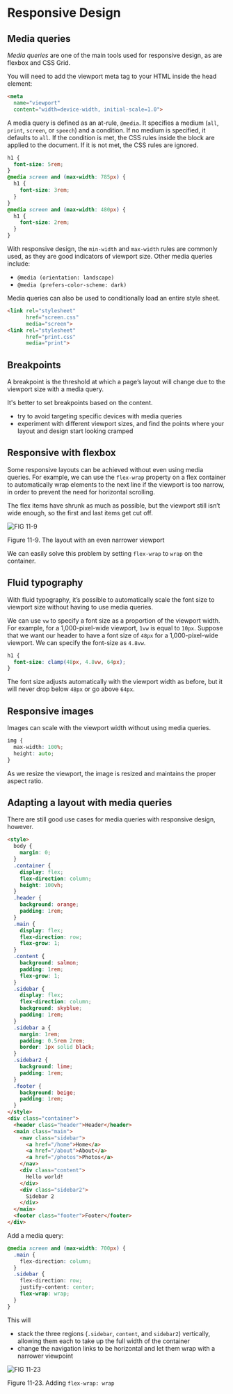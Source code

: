 # Responsive Design

## Media queries

*Media queries* are one of the main tools used for responsive design, as are flexbox and CSS Grid.

You will need to add the viewport meta tag to your HTML inside the head element:

```html
<meta
  name="viewport"
  content="width=device-width, initial-scale=1.0">
```
A media query is defined as an at-rule, `@media`. It specifies a medium (`all`, `print`, `screen`, or `speech`) and a condition. If no medium is specified, it defaults to `all`. If the condition is met, the CSS rules inside the block are applied to the document. If it is not met, the CSS rules are ignored.

```css
h1 {
  font-size: 5rem;
}
@media screen and (max-width: 785px) {
  h1 {
    font-size: 3rem;
  }
}
@media screen and (max-width: 480px) {
  h1 {
    font-size: 2rem;
  }
}
```

With responsive design, the `min-width` and `max-width` rules are commonly used, as they are good indicators of viewport size. Other media queries include:

- `@media (orientation: landscape)`
- `@media (prefers-color-scheme: dark)`

Media queries can also be used to conditionally load an entire style sheet.

```html
<link rel="stylesheet"
      href="screen.css"
      media="screen">
<link rel="stylesheet"
      href="print.css"
      media="print">
```

## Breakpoints

A breakpoint is the threshold at which a page’s layout will change due to the viewport size with a media query.

It's better to set breakpoints based on the content.
- try to avoid targeting specific devices with media queries
- experiment with different viewport sizes, and find the points where your layout and design start looking cramped

## Responsive with flexbox

Some responsive layouts can be achieved without even using media queries. For example, we can use the `flex-wrap` property on a flex container to automatically wrap elements to the next line if the viewport is too narrow, in order to prevent the need for horizontal scrolling.

The flex items have shrunk as much as possible, but the viewport still isn’t wide enough, so the first and last items get cut off.

![FIG 11-9](./Attradi_11_Fig9_HTML.jpg)

Figure 11-9. The layout with an even narrower viewport

We can easily solve this problem by setting `flex-wrap` to `wrap` on the container.

## Fluid typography

With fluid typography, it’s possible to automatically scale the font size to viewport size without having to use media queries.

We can use `vw` to specify a font size as a proportion of the viewport width. For example, for a 1,000-pixel-wide viewport, `1vw` is equal to `10px`. Suppose that we want our header to have a font size of `48px` for a 1,000-pixel-wide viewport. We can specify the font-size as `4.8vw`.

```css
h1 {
  font-size: clamp(48px, 4.8vw, 64px);
}
```

The font size adjusts automatically with the viewport width as before, but it will never drop below `48px` or go above `64px`.

## Responsive images

Images can scale with the viewport width without using media queries.

```css
img {
  max-width: 100%;
  height: auto;
}
```

As we resize the viewport, the image is resized and maintains the proper aspect ratio.

## Adapting a layout with media queries

There are still good use cases for media queries with responsive design, however.

```html
<style>
  body {
    margin: 0;
  }
  .container {
    display: flex;
    flex-direction: column;
    height: 100vh;
  }
  .header {
    background: orange;
    padding: 1rem;
  }
  .main {
    display: flex;
    flex-direction: row;
    flex-grow: 1;
  }
  .content {
    background: salmon;
    padding: 1rem;
    flex-grow: 1;
  }
  .sidebar {
    display: flex;
    flex-direction: column;
    background: skyblue;
    padding: 1rem;
  }
  .sidebar a {
    margin: 1rem;
    padding: 0.5rem 2rem;
    border: 1px solid black;
  }
  .sidebar2 {
    background: lime;
    padding: 1rem;
  }
  .footer {
    background: beige;
    padding: 1rem;
  }
</style>
<div class="container">
  <header class="header">Header</header>
  <main class="main">
    <nav class="sidebar">
      <a href="/home">Home</a>
      <a href="/about">About</a>
      <a href="/photos">Photos</a>
    </nav>
    <div class="content">
      Hello world!
    </div>
    <div class="sidebar2">
      Sidebar 2
    </div>
  </main>
  <footer class="footer">Footer</footer>
</div>
```

Add a media query:

```css
@media screen and (max-width: 700px) {
  .main {
    flex-direction: column;
  }
  .sidebar {
    flex-direction: row;
    justify-content: center;
    flex-wrap: wrap;
  }
}
```

This will
- stack the three regions (`.sidebar`, `content`, and `sidebar2`) vertically, allowing them each to take up the full width of the container
- change the navigation links to be horizontal and let them wrap with a narrower viewpoint

![FIG 11-23](./Attradi_11_Fig23_HTML.png)

Figure 11-23. Adding `flex-wrap: wrap`
